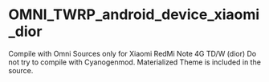 # OMNI_TWRP_android_device_xiaomi_dior
Compile with Omni Sources only for Xiaomi RedMi Note 4G TD/W (dior)
Do not try to compile with Cyanogenmod.
Materialized Theme is included in the source.
